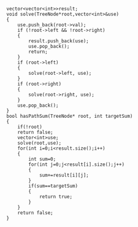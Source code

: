     vector<vector<int>>result;
    void solve(TreeNode*root,vector<int>&use)
    {
        use.push_back(root->val);    
        if (!root->left && !root->right) 
        {
            result.push_back(use);
            use.pop_back(); 
            return;
        }
        if (root->left) 
        {
            solve(root->left, use);
        }
        if (root->right) 
        {
            solve(root->right, use);
        }
        use.pop_back();
    }
    bool hasPathSum(TreeNode* root, int targetSum) 
    {
        if(!root)
        return false;
        vector<int>use;
        solve(root,use);   
        for(int i=0;i<result.size();i++)
        {
            int sum=0;
            for(int j=0;j<result[i].size();j++)
            {
                sum+=result[i][j];
            }
            if(sum==targetSum)
            {
                return true;
            }
        } 
        return false;
    }